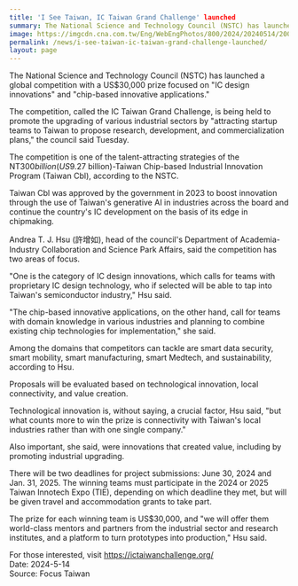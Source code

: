 ```yaml
---
title: 'I See Taiwan, IC Taiwan Grand Challenge' launched
summary: The National Science and Technology Council (NSTC) has launched a global competition with a US$30,000 prize focused on "IC design innovations" and "chip-based innovative applications."
image: https://imgcdn.cna.com.tw/Eng/WebEngPhotos/800/2024/20240514/2000x1190_0623557485992.jpg
permalink: /news/i-see-taiwan-ic-taiwan-grand-challenge-launched/
layout: page
---
```

The National Science and Technology Council (NSTC) has launched a global competition with a US$30,000 prize focused on "IC design innovations" and "chip-based innovative applications."

The competition, called the IC Taiwan Grand Challenge, is being held to promote the upgrading of various industrial sectors by "attracting startup teams to Taiwan to propose research, development, and commercialization plans," the council said Tuesday.

The competition is one of the talent-attracting strategies of the NT$300 billion (US$9.27 billion)-Taiwan Chip-based Industrial Innovation Program (Taiwan Cbl), according to the NSTC.

Taiwan Cbl was approved by the government in 2023 to boost innovation through the use of Taiwan's generative AI in industries across the board and continue the country's IC development on the basis of its edge in chipmaking.

Andrea T. J. Hsu (許增如), head of the council's Department of Academia-Industry Collaboration and Science Park Affairs, said the competition has two areas of focus.

"One is the category of IC design innovations, which calls for teams with proprietary IC design technology, who if selected will be able to tap into Taiwan's semiconductor industry," Hsu said.

"The chip-based innovative applications, on the other hand, call for teams with domain knowledge in various industries and planning to combine existing chip technologies for implementation," she said.

Among the domains that competitors can tackle are smart data security, smart mobility, smart manufacturing, smart Medtech, and sustainability, according to Hsu.

Proposals will be evaluated based on technological innovation, local connectivity, and value creation.

Technological innovation is, without saying, a crucial factor, Hsu said, "but what counts more to win the prize is connectivity with Taiwan's local industries rather than with one single company."

Also important, she said, were innovations that created value, including by promoting industrial upgrading.

There will be two deadlines for project submissions: June 30, 2024 and Jan. 31, 2025. The winning teams must participate in the 2024 or 2025 Taiwan Innotech Expo (TIE), depending on which deadline they met, but will be given travel and accommodation grants to take part.

The prize for each winning team is US$30,000, and "we will offer them world-class mentors and partners from the industrial sector and research institutes, and a platform to turn prototypes into production," Hsu said.

For those interested, visit https://ictaiwanchallenge.org/
<br/>
Date: 2024-5-14
<br/>
Source: Focus Taiwan
